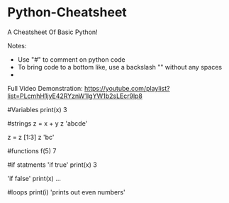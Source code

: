 # Python-Cheatsheet
A Cheatsheet Of Basic Python!

Notes:
* Use "#" to comment on python code
* To bring code to a bottom like, use a backslash "\" without any spaces
* 

Full Video Demonstration: https://youtube.com/playlist?list=PLcmhH1jyE42RYznW1IgYW1b2sLEcr9lp8

#Variables
print(x)
3

#strings
z = x + y
z
'abcde'

z = z [1:3]
z
'bc'

#functions
f(5)
7

#if statments
'if true'
print(x)
3

'if false'
print(x)
...

#loops
print(i)
'prints out even numbers'